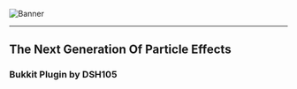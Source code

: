 ![Banner](https://i.imgur.com/7r88YqF.png)

----

## The Next Generation Of Particle Effects
### Bukkit Plugin by DSH105
